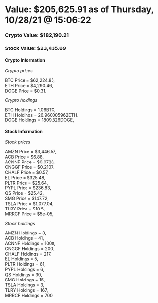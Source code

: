 # Value: $205,625.91 as of Thursday, 10/28/21 @ 15:06:22 

### Crypto Value: $182,190.21

### Stock Value: $23,435.69

#### Crypto Information 
*Crypto prices* 

BTC Price = $62,224.85,  
ETH Price = $4,290.46,  
DOGE Price = $0.31,  


*Crypto holdings* 

BTC Holdings = 1.06BTC,  
ETH Holdings = 26.960005962ETH,  
DOGE Holdings = 1809.826DOGE,  


#### Stock Information 

*Stock prices* 

AMZN Price = $3,446.57,  
ACB Price = $6.88,  
ACNNF Price = $0.0726,  
CNGGF Price = $0.2107,  
CHALF Price = $0.57,  
EL Price = $325.48,  
PLTR Price = $25.64,  
PYPL Price = $236.83,  
QS Price = $25.42,  
SMG Price = $147.72,  
TSLA Price = $1,077.04,  
TLRY Price = $10.5,  
MRRCF Price = $5e-05,  


*Stock holdings* 

AMZN Holdings = 3,  
ACB Holdings = 41,  
ACNNF Holdings = 1000,  
CNGGF Holdings = 200,  
CHALF Holdings = 217,  
EL Holdings = 5,  
PLTR Holdings = 61,  
PYPL Holdings = 6,  
QS Holdings = 30,  
SMG Holdings = 15,  
TSLA Holdings = 3,  
TLRY Holdings = 167,  
MRRCF Holdings = 700,  


